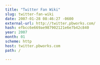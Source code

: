 ```yaml
---
title: "Twitter Fan Wiki"
slug: twitter-fan-wiki
date: 2007-01-28 08:46:27 -0600
external-url: http://twitter.pbworks.com/
hash: efbcc6e669ae987902121e6e7b42c840
year: 2007
month: 01
scheme: http
host: twitter.pbworks.com
path: /

---
```



